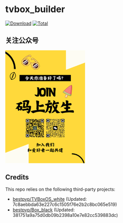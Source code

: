 # tvbox_builder
[![Download](https://img.shields.io/github/v/release/bestpvp/tvbox_builder?color=orange&logoColor=orange&label=Download&logo=DocuSign)](https://github.com/bestpvp/tvbox_builder/releases/latest) 
[![Total](https://shields.io/github/downloads/bestpvp/tvbox_builder/total?logo=Bookmeter&label=Counts&logoColor=yellow&color=yellow)](https://github.com/bestpvp/tvbox_builder/releases)

## 关注公众号
<img src=./join.PNG style="width:50%;" />

## Credits
This repo relies on the following third-party projects:
- [bestpvp/TVBoxOS_white](https://github.com/bestpvp/TVBoxOS_white) (Updated: 7c8aebbda63e227c6c1505f76e2b2c8bc065e519)
- [bestpvp/Box_black](https://github.com/bestpvp/Box_black) (Updated: 381751a9a75d0db09b2398a10e7e82cc539883dc)
